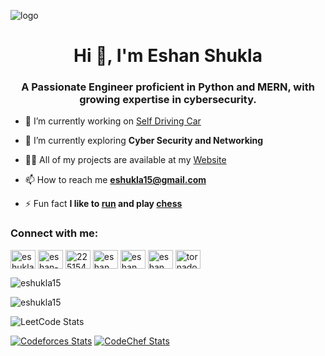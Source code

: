 ![logo](https://github.com/eshukla15/Eshan_Shukla/blob/main/banner.jpeg)
<h1 align="center">Hi 👋, I'm Eshan Shukla</h1>
<h3 align="center">A Passionate Engineer proficient in Python and MERN, with growing
expertise in cybersecurity.</h3>


- 🔭 I’m currently working on [Self Driving Car](https://github.com/eshukla15/GrandTheftAutomation-NeuralCity)

- 🌱 I’m currently exploring **Cyber Security and Networking**

- 👨‍💻 All of my projects are available at my [Website](https://eshan-shukla.vercel.app)

- 📫 How to reach me **eshukla15@gmail.com**

- ⚡ Fun fact **I like to [run](https://strava.app.link/L1zWqWs9qXb) and play [chess](https://www.chess.com/member/tornadofr15)**

<h3 align="left">Connect with me:</h3>
<p align="left">
<a href="https://twitter.com/eshukla15" target="blank"><img align="center" src="https://raw.githubusercontent.com/rahuldkjain/github-profile-readme-generator/master/src/images/icons/Social/twitter.svg" alt="eshukla15" height="30" width="40" /></a>
<a href="https://linkedin.com/in/eshan-shukla" target="blank"><img align="center" src="https://raw.githubusercontent.com/rahuldkjain/github-profile-readme-generator/master/src/images/icons/Social/linked-in-alt.svg" alt="eshan-shukla" height="30" width="40" /></a>
<a href="https://stackoverflow.com/users/22515498" target="blank"><img align="center" src="https://raw.githubusercontent.com/rahuldkjain/github-profile-readme-generator/master/src/images/icons/Social/stack-overflow.svg" alt="22515498" height="30" width="40" /></a>
<a href="https://kaggle.com/eshan_hehe" target="blank"><img align="center" src="https://raw.githubusercontent.com/rahuldkjain/github-profile-readme-generator/master/src/images/icons/Social/kaggle.svg" alt="eshan_hehe" height="30" width="40" /></a>
<a href="https://www.codechef.com/users/eshan_shukla" target="blank"><img align="center" src="https://cdn.jsdelivr.net/npm/simple-icons@3.1.0/icons/codechef.svg" alt="eshan_shukla" height="30" width="40" /></a>
<a href="https://codeforces.com/profile/eshan_shukla" target="blank"><img align="center" src="https://raw.githubusercontent.com/rahuldkjain/github-profile-readme-generator/master/src/images/icons/Social/codeforces.svg" alt="eshan_shukla" height="30" width="40" /></a>
<a href="https://www.leetcode.com/tornado_miau" target="blank"><img align="center" src="https://raw.githubusercontent.com/rahuldkjain/github-profile-readme-generator/master/src/images/icons/Social/leet-code.svg" alt="tornado_miau" height="30" width="40" /></a>
</p>


<p><img align="center" src="https://github-readme-stats.vercel.app/api?username=eshukla15&show_icons=true&locale=en" alt="eshukla15" /></p>

<p><img align="center" src="https://github-readme-streak-stats.herokuapp.com/?user=eshukla15&" alt="eshukla15" /></p>

![LeetCode Stats](https://leetcard.jacoblin.cool/Eshan_Shukla?theme=dark&font=Port%20Lligat%20Sans&ext=heatmap)

[![Codeforces Stats](https://codeforces-readme-stats.vercel.app/api/card?username=Eshan_Shukla&theme=github_dark&disable_animations=false&show_icons=true&force_username=true)](https://codeforces.com/profile/Eshan_Shukla)
[![CodeChef Stats](https://codechef-readme-stats.onrender.com/eshan_shukla?v=1)](https://www.codechef.com/users/eshan_shukla)

